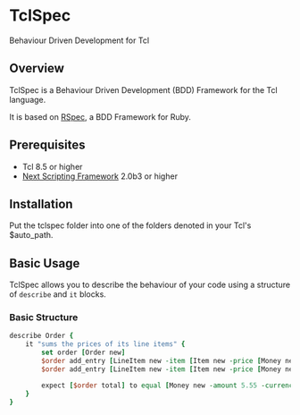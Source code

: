 # TclSpec

Behaviour Driven Development for Tcl

## Overview

TclSpec is a Behaviour Driven Development (BDD) Framework for the Tcl language.

It is based on [RSpec](https://www.relishapp.com/rspec), a BDD Framework for Ruby.

## Prerequisites

 * Tcl 8.5 or higher
 * [Next Scripting Framework](http://next-scripting.org/) 2.0b3 or higher

## Installation

Put the tclspec folder into one of the folders denoted in your Tcl's $auto_path.

## Basic Usage

TclSpec allows you to describe the behaviour of your code using a structure of
`describe` and `it` blocks.

### Basic Structure

```tcl
describe Order {
    it "sums the prices of its line items" {
        set order [Order new]
        $order add_entry [LineItem new -item [Item new -price [Money new -amount 1.11 -currency USD]]]
        $order add_entry [LineItem new -item [Item new -price [Money new -amount 2.22 -currency USD] -quantity 2]]

        expect [$order total] to equal [Money new -amount 5.55 -currency USD]
    }
}
```